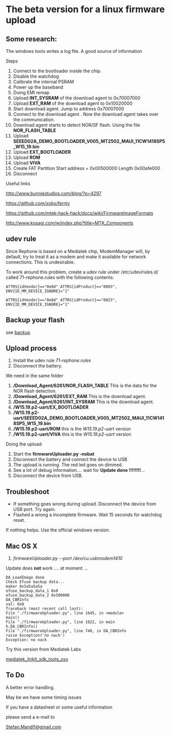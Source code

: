 
# The beta version for a linux firmware upload


## Some research:

The windows tools writes a log file. A good source of information

Steps

1. Connect to the bootloader inside the chip.
2. Disable the watchdog
3. Calibrate the internal PSRAM
4. Power up the baseband
4. Doing EMI remap
5. Upload **INT_SYSRAM** of the download agent to 0x70007000
6. Upload **EXT_RAM** of the download agent  to 0x10020000
7. Start download agent. Jump to address 0x70007000
8. Connect to the download agent . Now the download agent takes over the communication.
9. Download agent starts to detect NOR/SF flash. Using the file **NOR_FLASH_TABLE**
12. Upload **SEEED02A_DEMO_BOOTLOADER_V005_MT2502_MAUI_11CW1418SP5_W15_19.bin**
13. Upload **EXT_BOOTLOADER**
15. Upload **ROM**
16. Upload **VIVA**
20. Create FAT Partition  Start address = 0x00500000 Length 0x00afe000
21. Disconnect

Useful links

<http://www.bunniestudios.com/blog/?p=4297>

<https://github.com/xobs/fernly>

<https://github.com/mtek-hack-hack/docs/wiki/FirmwareImageFormats>

<http://www.kosagi.com/w/index.php?title=MTK_Components>

## udev rule

Since Rephone is based on a Mediatek chip, ModemManager will, by default,
try to treat it as a modem and make it available for network connections.
This is undesirable.

To work around this problem, create a udev rule under /etc/udev/rules.d/
called 71-rephone.rules with the following contents:

	ATTRS{idVendor}=="0e8d" ATTRS{idProduct}=="0003", ENV{ID_MM_DEVICE_IGNORE}="1"

	ATTRS{idVendor}=="0e8d" ATTRS{idProduct}=="0023", ENV{ID_MM_DEVICE_IGNORE}="1"

## Backup your flash

see [backup](https://github.com/mandl/fernly/blob/master/read_flash.md)	


## Upload process

1. Install the udev rule *71-rephone.rules*
2. Disconnect the battery.

We need in the same folder

1. **/Download_Agent/6261/NOR_FLASH_TABLE**   This is the data for the NOR flash detection.
2. **/Download_Agent/6261/EXT_RAM**           This is the download agent.
3. **/Download_Agent/6261/INT_SYSRAM**        This is the download agent.
4. **/W15.19.p2-uart/EX_BOOTLOADER**
5. **/W15.19.p2-uart/SEEED02A_DEMO_BOOTLOADER_V005_MT2502_MAUI_11CW1418SP5_W15_19.bin**
6. **/W15.19.p2-uart/ROM**    this is the  *W15.19.p2-uart* version
7. **/W15.19.p2-uart/VIVA**   this is the  *W15.19.p2-uart* version

Doing the upload

1. Start the **firmwareUploader.py -nobat**
2. Disconnect the battery and connect the device to USB
3. The upload is running. The red led goes on dimmed.
4. See a lot of debug information.... wait for **Update done !!!!!!!!**...
5. Disconnect the device from USB.




## Troubleshoot


- If something goes wrong during upload. 
	Disconnect the device from USB port. Try again.
- Flashed a wrong a incomplete firmware. Wait 15 seconds for watchdog reset.

If nothing helps. Use the official windows version.


## Mac OS X

1. *firmwareUploader.py --port /dev/cu.usbmodem1410*


Update does **not** work .... at moment ...

    DA_LoadImage done
    Check Efuse backup data...
    maker 0x5a5a5a5a
    efuse_backup_data_1 0x0
    efuse_backup_data_2 0x500000
    DA_CBRInfo
    val: 0x0
    Traceback (most recent call last):
    File "./firmwareUploader.py", line 1645, in <module>
    main()
    File "./firmwareUploader.py", line 1622, in main
    h.DA_CBRInfo()
    File "./firmwareUploader.py", line 740, in DA_CBRInfo
    raise Exception('no nack')
    Exception: no nack

Try this version from Mediatek Labs

[mediatek_linkit_sdk_tools_osx](http://download.labs.mediatek.com/mediatek_linkit_sdk_tool_osx-1.1.21.tar.gz)

## To Do

A better error handling. 

May be we have some timing issues

If you have a datasheet or some useful information

please send a e-mail to

Stefan.Mandl1@gmail.com
